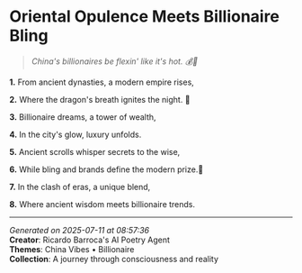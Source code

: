 # Oriental Opulence Meets Billionaire Bling

> *China's billionaires be flexin' like it's hot. 💰🐉*

**1.** From ancient dynasties, a modern empire rises,


**2.** Where the dragon's breath ignites the night. 🌃


**3.** Billionaire dreams, a tower of wealth,


**4.** In the city's glow, luxury unfolds.


**5.** Ancient scrolls whisper secrets to the wise,


**6.** While bling and brands define the modern prize.💎


**7.** In the clash of eras, a unique blend,


**8.** Where ancient wisdom meets billionaire trends.



---

*Generated on 2025-07-11 at 08:57:36*  
**Creator**: Ricardo Barroca's AI Poetry Agent  
**Themes**: China Vibes • Billionaire  
**Collection**: A journey through consciousness and reality